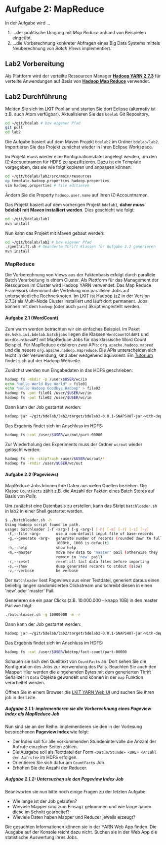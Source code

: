 # Aufgabe 2: MapReduce

In der Aufgabe wird ...

1. ...der praktische Umgang mit *Map Reduce* anhand von Beispielen eingeübt.
2. ...die Vorberechnung konkreter Abfragen eines Big Data Systems mittels
   Neuberechnung von *Batch Views*  implementiert.

## Lab2 Vorbereitung

Als Plattform wird der verteilte Ressourcen Manager [**Hadoop YARN
2.7.3**](http://hadoop.apache.org/docs/current/hadoop-yarn/hadoop-yarn-site/YARN.html)
für verteilte Anwendungen auf Basis von [**Hadoop Map
Reduce**](http://hadoop.apache.org/docs/current/hadoop-mapreduce-client/hadoop-mapreduce-client-core/MapReduceTutorial.html)
verwendet.

## Lab2 Durchführung

Melden Sie sich im LKIT Pool an und starten Sie dort Eclipse (alternativ ist
z.B. auch Atom verfügbar). Aktualisieren Sie das `bdelab` Git Repository.

```bash
cd ~/git/bdelab # bzw eigener Pfad
git pull
cd lab2
```

Die Aufgabe basiert auf dem Maven Projekt `bdelab2` im Ordner `bdelab/lab2`.
Importieren Sie das Projekt zunächst wieder in Ihren Eclipse Workspace.

Im Projekt muss wieder eine Konfigurationsdatei angelegt werden, um den
IZ-Accountnamen für HDFS zu spezifizieren. Dazu ist ein Template vorgegeben, das
sie wie folgt kopieren und anpassen können:

```bash
cd ~/git/bdelab/lab2/src/main/resources
cp template.hadoop.properties hadoop.properties
vim hadoop.properties # file editieren
```

Ändern Sie die Property `hadoop.user.name` auf ihren IZ-Accountnamen.

Das Projekt basiert auf dem vorherigen Projekt `bdelab1`, **daher muss bdelab1 mit
Maven installiert werden**. Dies geschieht wie folgt:

```bash
cd ~/git/bdelab/lab1
mvn install
```

Nun kann das Projekt mit Maven gebaut werden:

```bash
cd ~/git/bdelab/lab2 # bzw eigener Pfad
./genthrift.sh # Geänderte Thrift Klassen für Aufgabe 2.2 generieren
mvn install
```

### MapReduce

Die Vorberechnung von Views aus der Faktenbasis erfolgt durch parallele Batch
Verarbeitung in einem Cluster. Als Plattform für das Management der Ressourcen
im Cluster wird Hadoop YARN verwendet. Das Map Reduce Framework übernimmt die
Verteilung von parallelen Jobs auf unterschiedliche Rechnerknoten. Im LKIT ist
Hadoop (zZ in der Version 2.7.3) als Multi-Node Cluster installiert und läuft
dort permanent. Jobs können mit dem `hadoop` (oder auch `yarn`) Skript
eingestellt werden.

#### Aufgabe 2.1 (WordCount)

Zum warm werden betrachten wir ein einfaches Beispiel. Im Paket
`de.hska.iwi.bdelab.batchjobs` liegen die Klassen `WordCountOldAPI` und
`WordCountNewAPI` mit MapReduce Jobs für das klassische Word Count Beispiel. Für
MapReduce existieren zwei APIs: `org.apache.hadoop.mapred` und die neuere
`org.apache.hadoop.mapreduce`. Die APIs unterscheiden sich leicht in der
Verwendung, sind aber weitgehend äquivalent. Ein
[Tutorium](http://hadoop.apache.org/docs/r1.2.1/mapred_tutorial.html) findet
sich auf der Hadoop Webseite.

Zunächst werden nun Eingabedaten in das HDFS geschrieben:

```bash
hadoop fs -mkdir -p /user/$USER/wc/in
echo "Hello World Bye World" > file01
echo "Hello Hadoop Goodbye Hadoop" > file02
hadoop fs -put file01 /user/$USER/wc/in
hadoop fs -put file02 /user/$USER/wc/in
```

Dann kann der Job gestartet werden:

```bash
hadoop jar ~/git/bdelab/lab2/target/bdelab2-0.0.1-SNAPSHOT-jar-with-dependencies.jar de.hska.iwi.bdelab.batchjobs.WordCountOldAPI /user/$USER/wc/in /user/$USER/wc/out
```

Das Ergebnis findet sich im Anschluss im HDFS:

```bash
hadoop fs -cat /user/$USER/wc/out/part-00000
```

Zur Wiederholung des Experiments muss der Ordner `wc/out` wieder gelöscht
werden:

```bash
hadoop fs -rm -skipTrash /user/$USER/wc/out/*
hadoop fs -rmdir /user/$USER/wc/out
```

#### Aufgabe 2.2 (Pageviews)

MapReduce Jobs können ihre Daten aus vielen Quellen beziehen. Die Klasse
`CountFacts` zählt z.B. die Anzahl der Fakten eines Batch Stores auf Basis von
*Pails*.

Um zunächst eine Datenbasis zu erstellen, kann das Skript `batchloader.sh` in
lab2 in einer Shell gestartet werden.

```bash
$ ./batchloader.sh -h
Using Hadoop script found in path.
usage: batchloader [-f <arg>] [-g <arg>] [-h] [-m] [-r] [-s] [-v]
 -f,--file <arg>       use a non-default input file of base-records
 -g,--generate <arg>   generate number of records (rounded down to full
                       1000th, 1000 is default)
 -h,--help             show help
 -m,--master           move new data to 'master' pail (otherwise they
                       remain in 'new' pail)
 -r,--reset            reset all fact data files before importing
 -s,--show             dump generated records to stdout (slow)
 -v,--verbose          be verbose
```

Der `Batchloader` liest Pageviews aus einer Textdatei, generiert daraus einen
beliebig langen randomisierten Clickstream und schreibt diesen in einen 'new'
oder 'master' Pail.

Generieren sie ein paar Clicks (z.B. 10.000.000 - knapp 1GB) in den master Pail
wie folgt:

```bash
./batchloader.sh -g 10000000 -m -r
```

Dann kann der Job gestartet werden:

```bash
hadoop jar ~/git/bdelab/lab2/target/bdelab2-0.0.1-SNAPSHOT-jar-with-dependencies.jar de.hska.iwi.bdelab.batchjobs.CountFacts
```

Das Ergebnis findet sich im Anschluss im HDFS:

```bash
hadoop fs -cat /user/$USER/bdetmp/fact-count/part-00000
```

Schauen sie sich den Quelltext von `CountFacts` an. Dort sehen Sie die
Konfiguration des Jobs zur Verwendung des Pails. Beachten Sie auch den Mapper:
Hier werden die eingehenden Bytes mit dem generierten Thrift Serializer in `Data`
Objekte gewandelt und können in der `map` Funktion verarbeitet werden.

Öffnen Sie in einem Browser die [LKIT YARN Web
UI](http://iwi-lkit-ux-06.hs-karlsruhe.de:8088) und suchen Sie ihren job in der
Liste.

##### Aufgabe 2.1.1: implementieren sie die Vorberechnung eines Pageview Index als MapReduce Job

Nun sind sie an der Reihe. Implementieren sie den in der Vorlesung besprochenen **Pageview Index** wie folgt:

- Der Index soll für alle vorkommenden Stundenintervalle die Anzahl der Aufrufe
  einzelner Seiten zählen.
- Die Ausgabe soll als Textdatei der Form `<Datum/Stunde> <URL> <Anzahl der
  Aufrufe>` im HDFS erfolgen.
- Orientieren Sie sich dafür am `CountFacts` Job.
- Erhöhen Sie die Anzahl der Reducer.

##### Aufgabe 2.1.2: Untersuchen sie den Pageview Index Job

Beantworten sie nun bitte noch einige Fragen zu der letzten Aufgabe:

- Wie lange ist der Job gelaufen?
- Wieviele Mapper sind zum Einsagz gekommen und wie lange haben diese im Schnitt
  gearbeitet?
- Wieviele Daten haben Mapper und Reducer jeweils erzeugt?

Die gesuchten Informationen können sie in der YARN Web App finden. Die Ausgabe
auf der Konsole reicht dazu nicht. Suchen sie in der Web App die statistische
Auswertung ihres Jobs.